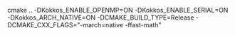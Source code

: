 
cmake .. -DKokkos_ENABLE_OPENMP=ON -DKokkos_ENABLE_SERIAL=ON -DKokkos_ARCH_NATIVE=ON -DCMAKE_BUILD_TYPE=Release -DCMAKE_CXX_FLAGS="-march=native -ffast-math"

